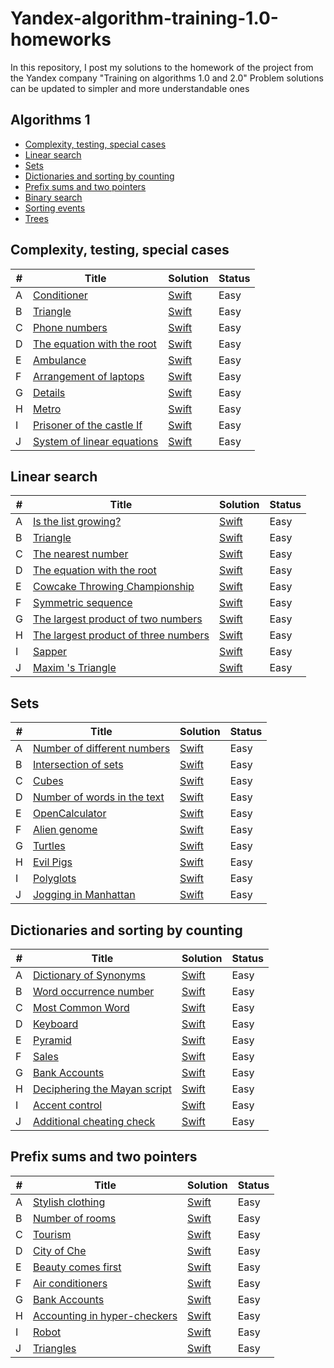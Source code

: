 # Yandex-algorithm-training-1.0-homeworks
In this repository, I post my solutions to the homework of the project from the Yandex company "Training on algorithms 1.0 and 2.0" Problem solutions can be updated to simpler and more understandable ones


## Algorithms 1

* [Complexity, testing, special cases](https://github.com/MustafaNatur/Yandex-algorithm-training-1.0-homeworks/#Complexity-testing-special-cases)
* [Linear search](https://github.com/MustafaNatur/Yandex-algorithm-training-1.0-homeworks/#Linear-search)
* [Sets](https://github.com/MustafaNatur/Yandex-algorithm-training-1.0-homeworks/#Sets)
* [Dictionaries and sorting by counting](https://github.com/MustafaNatur/Yandex-algorithm-training-1.0-homeworks/#Dictionaries-and-sorting-by-counting)
* [Prefix sums and two pointers](https://github.com/MustafaNatur/Yandex-algorithm-training-1.0-homeworks/#Prefix-sums-and-two-pointers)
* [Binary search](https://github.com/MustafaNatur/Yandex-algorithm-training-1.0-homeworks/#Binary-search)
* [Sorting events](https://github.com/MustafaNatur/Yandex-algorithm-training-1.0-homeworks/#Sorting-events)
* [Trees](https://github.com/MustafaNatur/Yandex-algorithm-training-1.0-homeworks/#Trees)



## Complexity, testing, special cases
|  #  | Title           |  Solution       |  Status         |
|-----|---------------- | --------------- | --------------- |
A | [Conditioner](https://contest.yandex.ru/contest/27393/problems/A/) | [Swift](./1.0/A.swift)| Easy ||
B | [Triangle](https://contest.yandex.ru/contest/27393/problems/B/) | [Swift](./1.0/B.swift)| Easy ||
C | [Phone numbers](https://contest.yandex.ru/contest/27393/problems/C/) | [Swift](./1.0/C.swift)| Easy ||
D | [The equation with the root](https://contest.yandex.ru/contest/27393/problems/D/) | [Swift](./1.0/D.swift)| Easy ||
E | [Ambulance](https://contest.yandex.ru/contest/27393/problems/E/) | [Swift](./1.0/E.swift)| Easy ||
F | [Arrangement of laptops](https://contest.yandex.ru/contest/27393/problems/F/) | [Swift](./1.0/F.swift)| Easy ||
G | [Details](https://contest.yandex.ru/contest/27393/problems/G/) | [Swift](./1.0/G.swift)| Easy ||
H | [Metro](https://contest.yandex.ru/contest/27393/problems/H/) | [Swift](./1.0/H.swift)| Easy ||
I | [Prisoner of the castle If](https://contest.yandex.ru/contest/27393/problems/I/) | [Swift](./1.0/I.swift)| Easy ||
J | [System of linear equations](https://contest.yandex.ru/contest/27393/problems/J/) | [Swift](./1.0/J.swift)| Easy ||



## Linear search
|  #  | Title           |  Solution       |  Status         |
|-----|---------------- | --------------- | --------------- |
A | [Is the list growing?](https://contest.yandex.ru/contest/27472/problems/A/) | [Swift](./2.0/A.swift)| Easy ||
B | [Triangle](https://contest.yandex.ru/contest/27393/problems/B/) | [Swift](./2.0/B.swift)| Easy ||
C | [The nearest number](https://contest.yandex.ru/contest/27393/problems/C/) | [Swift](./2.0/C.swift)| Easy ||
D | [The equation with the root](https://contest.yandex.ru/contest/27393/problems/D/) | [Swift](./2.0/D.swift)| Easy ||
E | [Cowcake Throwing Championship](https://contest.yandex.ru/contest/27393/problems/E/) | [Swift](./2.0/E.swift)| Easy ||
F | [Symmetric sequence](https://contest.yandex.ru/contest/27393/problems/F/) | [Swift](./2.0/F.swift)| Easy ||
G | [The largest product of two numbers](https://contest.yandex.ru/contest/27393/problems/G/) | [Swift](./2.0/G.swift)| Easy ||
H | [The largest product of three numbers](https://contest.yandex.ru/contest/27393/problems/H/) | [Swift](./2.0/H.swift)| Easy ||
I | [Sapper](https://contest.yandex.ru/contest/27393/problems/I/) | [Swift](./2.0/I.swift)| Easy ||
J | [Maxim 's Triangle](https://contest.yandex.ru/contest/27393/problems/J/) | [Swift](./2.0/J.swift)| Easy ||



## Sets
|  #  | Title           |  Solution       |  Status         |
|-----|---------------- | --------------- | --------------- |
A | [Number of different numbers](https://contest.yandex.ru/contest/27663/problems/A/) | [Swift](./3.0/A.swift)| Easy ||
B | [Intersection of sets](https://contest.yandex.ru/contest/27393/problems/B/) | [Swift](./3.0/B.swift)| Easy ||
C | [Cubes](https://contest.yandex.ru/contest/27663/problems/C/) | [Swift](./3.0/C.swift)| Easy ||
D | [Number of words in the text](https://contest.yandex.ru/contest/27663/problems/D/) | [Swift](./3.0/D.swift)| Easy ||
E | [OpenCalculator](https://contest.yandex.ru/contest/27663/problems/E/) | [Swift](./3.0/E.swift)| Easy ||
F | [Alien genome](https://contest.yandex.ru/contest/27663/problems/F/) | [Swift](./3.0/F.swift)| Easy ||
G | [Turtles](https://contest.yandex.ru/contest/27663/problems/G/) | [Swift](./3.0/G.swift)| Easy ||
H | [Evil Pigs](https://contest.yandex.ru/contest/27663/problems/H/) | [Swift](./3.0/H.swift)| Easy ||
I | [Polyglots](https://contest.yandex.ru/contest/27663/problems/I/) | [Swift](./3.0/I.swift)| Easy ||
J | [Jogging in Manhattan](https://contest.yandex.ru/contest/27663/problems/J/) | [Swift](./3.0/J.swift)| Easy ||



## Dictionaries and sorting by counting
|  #  | Title           |  Solution       |  Status         |
|-----|---------------- | --------------- | --------------- |
A | [Dictionary of Synonyms](https://contest.yandex.ru/contest/27665/problems/A/) | [Swift](./4.0/A.swift)| Easy ||
B | [Word occurrence number](https://contest.yandex.ru/contest/27665/problems/B/) | [Swift](./4.0/B.swift)| Easy ||
C | [Most Common Word](https://contest.yandex.ru/contest/27665/problems/C/) | [Swift](./4.0/C.swift)| Easy ||
D | [Keyboard](https://contest.yandex.ru/contest/27665/problems/D/) | [Swift](./4.0/D.swift)| Easy ||
E | [Pyramid](https://contest.yandex.ru/contest/27665/problems/E/) | [Swift](./4.0/E.swift)| Easy ||
F | [Sales](https://contest.yandex.ru/contest/27665/problems/F/) | [Swift](./4.0/F.swift)| Easy ||
G | [Bank Accounts](https://contest.yandex.ru/contest/27665/problems/G/) | [Swift](./4.0/G.swift)| Easy ||
H | [Deciphering the Mayan script](https://contest.yandex.ru/contest/27665/problems/H/) | [Swift](./4.0/H.swift)| Easy ||
I | [Accent control](https://contest.yandex.ru/contest/27665/problems/I/) | [Swift](./4.0/I.swift)| Easy ||
J | [Additional cheating check](https://contest.yandex.ru/contest/27665/problems/J/) | [Swift](./4.0/J.swift)| Easy ||



## Prefix sums and two pointers
|  #  | Title           |  Solution       |  Status         |
|-----|---------------- | --------------- | --------------- |
A | [Stylish clothing](https://contest.yandex.ru/contest/27794/problems/A/) | [Swift](./5.0/A.swift)| Easy ||
B | [Number of rooms](https://contest.yandex.ru/contest/27794/problems/B/) | [Swift](./5.0/B.swift)| Easy ||
C | [Tourism](https://contest.yandex.ru/contest/27794/problems/C/) | [Swift](./5.0/C.swift)| Easy ||
D | [City of Che](https://contest.yandex.ru/contest/27794/problems/D/) | [Swift](./5.0/D.swift)| Easy ||
E | [Beauty comes first](https://contest.yandex.ru/contest/27794/problems/E/) | [Swift](./5.0/E.swift)| Easy ||
F | [Air conditioners](https://contest.yandex.ru/contest/27794/problems/F/) | [Swift](./5.0/F.swift)| Easy ||
G | [Bank Accounts](https://contest.yandex.ru/contest/27794/problems/G/) | [Swift](./5.0/G.swift)| Easy ||
H | [Accounting in hyper-checkers](https://contest.yandex.ru/contest/27794/problems/H/) | [Swift](./5.0/H.swift)| Easy ||
I | [Robot](https://contest.yandex.ru/contest/27794/problems/I/) | [Swift](./5.0/I.swift)| Easy ||
J | [Triangles](https://contest.yandex.ru/contest/27794/problems/J/) | [Swift](./5.0/J.swift)| Easy ||

